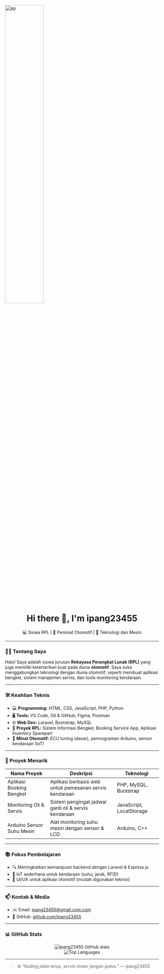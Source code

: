 <img src="https://pin.it/2BKxaDKOu" height="50%" alt="pp" />

<h1 align="center">Hi there 👋, I'm ipang23455</h1>
<p align="center">💻 Siswa RPL | 🚗 Peminat Otomotif | 🔧 Teknologi dan Mesin</p>

---

### 👨‍🎓 Tentang Saya

Halo! Saya adalah siswa jurusan **Rekayasa Perangkat Lunak (RPL)** yang juga memiliki ketertarikan kuat pada dunia **otomotif**. Saya suka menggabungkan teknologi dengan dunia otomotif, seperti membuat aplikasi bengkel, sistem manajemen servis, dan tools monitoring kendaraan.

---

### 🛠 Keahlian Teknis

- 💻 **Programming:** HTML, CSS, JavaScript, PHP, Python
- 🖥️ **Tools:** VS Code, Git & GitHub, Figma, Postman
- 🌐 **Web Dev:** Laravel, Bootstrap, MySQL
- 📱 **Proyek RPL:** Sistem Informasi Bengkel, Booking Service App, Aplikasi Inventory Sparepart
- 🔧 **Minat Otomotif:** ECU tuning (dasar), pemrograman Arduino, sensor kendaraan (IoT)

---

### 🚗 Proyek Menarik

| Nama Proyek                 | Deskripsi                                                  | Teknologi             |
|----------------------------|-------------------------------------------------------------|------------------------|
| Aplikasi Booking Bengkel   | Aplikasi berbasis web untuk pemesanan servis kendaraan      | PHP, MySQL, Bootstrap  |
| Monitoring Oli & Servis    | Sistem pengingat jadwal ganti oli & servis kendaraan        | JavaScript, LocalStorage |
| Arduino Sensor Suhu Mesin  | Alat monitoring suhu mesin dengan sensor & LCD              | Arduino, C++           |

---

### 📚 Fokus Pembelajaran

- 🔍 Meningkatkan kemampuan backend dengan Laravel & Express.js
- 📡 IoT sederhana untuk kendaraan (suhu, jarak, RFID)
- 🧰 UI/UX untuk aplikasi otomotif (mudah digunakan teknisi)

---

### 📫 Kontak & Media

- ✉️ Email: ipang23455@gmail.com.com
- 🚀 GitHub: [github.com/ipang23455](https://github.com/ipang23455)

---

### 📊 GitHub Stats

<p align="center">
  <img src="https://github-readme-stats.vercel.app/api?username=ipang23455&show_icons=true&theme=gruvbox" alt="ipang23455 GitHub stats" />
  <br />
  <img src="https://github-readme-stats.vercel.app/api/top-langs/?username=ipang23455&layout=compact&theme=gruvbox" alt="Top Languages" />
</p>

---

> ⚙️ *"Koding jalan terus, servis motor jangan putus."* — ipang23455
